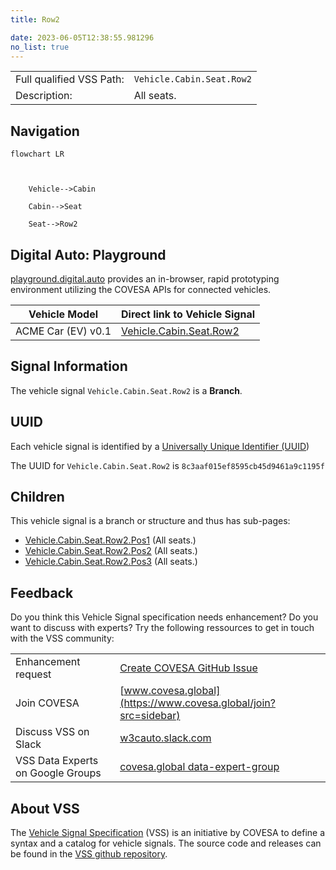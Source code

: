 ```yaml
---
title: Row2

date: 2023-06-05T12:38:55.981296
no_list: true
---
```



| | |
|---|---|
| Full qualified VSS Path: | `Vehicle.Cabin.Seat.Row2` |
| Description: | All seats. |

## Navigation

```mermaid
flowchart LR



    Vehicle-->Cabin

    Cabin-->Seat

    Seat-->Row2

```


## Digital Auto: Playground

[playground.digital.auto](http://digital.auto) provides an in-browser, rapid prototyping environment utilizing the COVESA APIs for connected vehicles. 

| Vehicle Model | Direct link to Vehicle Signal |
|---|---|
| ACME Car (EV) v0.1 | [Vehicle.Cabin.Seat.Row2](https://digitalauto.netlify.app/model/STLWzk1WyqVVLbfymb4f/cvi/list/Vehicle.Cabin.Seat.Row2/) |


## Signal Information




The vehicle signal `Vehicle.Cabin.Seat.Row2` is a **Branch**.





## UUID

Each vehicle signal is identified by a [Universally Unique Identifier (UUID](https://en.wikipedia.org/wiki/Universally_unique_identifier))

The UUID for `Vehicle.Cabin.Seat.Row2` is `8c3aaf015ef8595cb45d9461a9c1195f`

## Children

This vehicle signal is a branch or structure and thus has sub-pages:

- [Vehicle.Cabin.Seat.Row2.Pos1](pos1/) (All seats.)
- [Vehicle.Cabin.Seat.Row2.Pos2](pos2/) (All seats.)
- [Vehicle.Cabin.Seat.Row2.Pos3](pos3/) (All seats.)


## Feedback

Do you think this Vehicle Signal specification needs enhancement? Do you want to discuss with experts? Try the following ressources to get in touch with the VSS community:

| | |
|---|---|
| Enhancement request | [Create COVESA GitHub Issue](https://github.com/COVESA/vehicle_signal_specification/issues/new?body=Please+describe+your+feedback&title=Signal+feedback+Vehicle.Cabin.Seat.Row2) |
| Join COVESA | [www.covesa.global](https://www.covesa.global/join?src=sidebar) |
| Discuss VSS on Slack | [w3cauto.slack.com](http://w3cauto.slack.com/) |
| VSS Data Experts on Google Groups | [covesa.global data-expert-group](https://groups.google.com/a/covesa.global/g/data-expert-group) |

## About VSS

The [Vehicle Signal Specification](https://covesa.github.io/vehicle_signal_specification/) (VSS)
is an initiative by COVESA to define a syntax and a catalog for vehicle signals.
The source code and releases can be found in the [VSS github repository](https://github.com/COVESA/vehicle_signal_specification).

